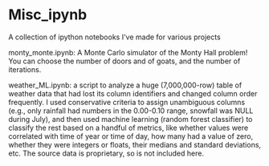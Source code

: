 Misc_ipynb
==========

A collection of ipython notebooks I've made for various projects

monty_monte.ipynb: A Monte Carlo simulator of the Monty Hall problem! You can choose the number of doors and of goats, and the number of iterations.

weather_ML.ipynb: a script to analyze a huge (7,000,000-row) table of weather data that had lost its column identifiers and changed column order frequently. I used conservative criteria to assign unambiguous columns (e.g., only rainfall had numbers in the 0.00-0.10 range, snowfall was NULL during July), and then used machine learning (random forest classifier) to classify the rest based on a handful of metrics, like whether values were correlated with time of year or time of day, how many had a value of zero, whether they were integers or floats, their medians and standard deviations, etc. The source data is proprietary, so is not included here.
